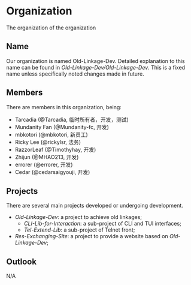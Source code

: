 # Organization
The organization of the organization

## Name
Our organization is named Old-Linkage-Dev. Detailed explanation to this name can be found in *Old-Linkage-Dev/Old-Linkage-Dev*.
This is a fixed name unless specifically noted changes made in future.

## Members
There are members in this organization, being:
- Tarcadia        (@Tarcadia,       临时所有者，开发，测试)
- Mundanity Fan   (@Mundanity-fc,   开发)
- mbkotori        (@mbkotori,       新员工)
- Ricky Lee       (@rickylsr,       法务) 
- RazzorLeaf      (@Timothyhay,     开发)
- Zhijun          (@MHAO213,        开发)
- errorer         (@errorer,        开发)
- Cedar           (@cedarsaigyouji, 开发)

## Projects
There are several main projects developed or undergoing development.
- *Old-Linkage-Dev*:              a project to achieve old linkages;
  - *CLI-Lib-for-Interaction*:    a sub-project of CLI and TUI interfaces;
  - *Tel-Extend-Lib*:             a sub-project of Telnet front;
- *Res-Exchanging-Site*:          a project to provide a website based on *Old-Linkage-Dev*;

## Outlook
N/A
